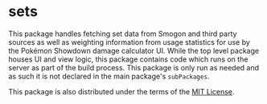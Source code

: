 # sets

This package handles fetching set data from Smogon and third party sources as well as
weighting information from usage statistics for use by the Pokémon Showdown damage
calculator UI. While the top level package houses UI and view logic, this package
contains code which runs on the server as part of the build process. This package is
only run as needed and as such it is not declared in the main package's `subPackages`.

This package is also distributed under the terms of the [MIT License][1].

  [1]: https://github.com/Zarel/honko-damagecalc/blob/master/sets/LICENSE
